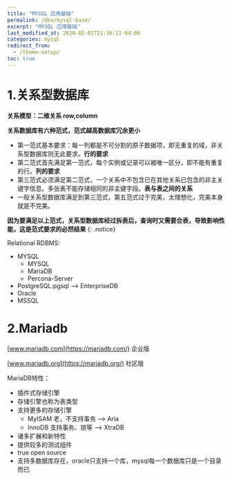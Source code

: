 ```yaml
---
title: "MYSQL 应用基础"
permalink: /dba/mysql-base/
excerpt: "MYSQL 应用基础"
last_modified_at: 2020-02-01T21:36:11-04:00
categories: mysql
redirect_from:
  - /theme-setup/
toc: true
---
```

<!--马哥22课笔记，日期：2月2日-->
<!--马哥23课笔记，日期：2月5日-->
# 1.关系型数据库

**关系模型：二维关系 row,column**

**关系数据库有六种范式，范式越高数据库冗余更小**
- 第一范式基本要求：每一列都是不可分割的原子数据项，即无重复的域，非关系型数据库则无此要求。**行的要求**
- 第二范式首先满足第一范式，每个实例或记录可以被唯一区分，即不能有重复的行。**列的要求**
- 第三范式必须满足第二范式，一个关系中不包含已在其他关系已包含的非主关键字信息。多张表不能存储相同的非主键字段。**表与表之间的关系**
- 一般关系型数据库满足到第三范式，第五范式过于完美，太理想化，完美本身就是不完美。

**因为要满足以上范式，关系型数据库经过拆表后，查询时又需要合表，导致影响性能，这是范式要求的必然结果**
{: .notice}

Relational RDBMS:
- MYSQL
  - MYSQL
  - MariaDB
  - Percona-Server
- PostgreSQL:pgsql --> EnterpriseDB
- Oracle
- MSSQL

# 2.Mariadb

[www.mariadb.com](https://mariadb.com/)  企业版

[www.mariadb.org](https://mariadb.org/)  社区版

MariaDB特性：
- 插件式存储引擎
- 存储引擎也称为表类型
- 支持更多的存储引擎
  - MyISAM 老，不支持事务 --> Aria
  - InnoDB 支持事务、锁等 --> XtraDB
- 诸多扩展和新特性
- 提供较多的测试组件
- true open source
- 支持多数据库存在，oracle只支持一个库，mysql每一个数据库只是一个目录而已



